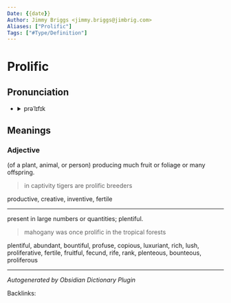 ```yaml
---
Date: {{date}}
Author: Jimmy Briggs <jimmy.briggs@jimbrig.com>
Aliases: ["Prolific"]
Tags: ["#Type/Definition"]
---
```


# Prolific

## Pronunciation

- <details><summary>prəˈlɪfɪk</summary><audio controls><source src="https://ssl.gstatic.com/dictionary/static/sounds/20200429/prolific--_gb_1.mp3"></audio></details>

## Meanings

### Adjective

(of a plant, animal, or person) producing much fruit or foliage or many offspring.

> in captivity tigers are prolific breeders

productive, creative, inventive, fertile

---

present in large numbers or quantities; plentiful.

> mahogany was once prolific in the tropical forests

plentiful, abundant, bountiful, profuse, copious, luxuriant, rich, lush, proliferative, fertile, fruitful, fecund, rife, rank, plenteous, bounteous, proliferous



***
*Autogenerated by Obsidian Dictionary Plugin*

Backlinks: